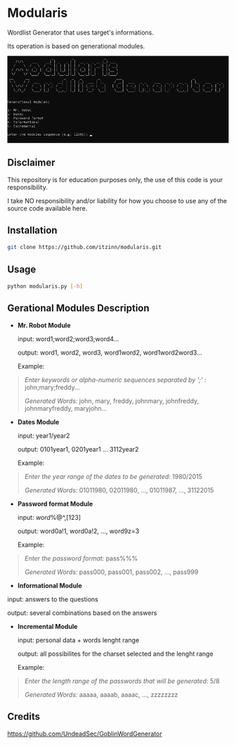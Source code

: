 # Modularis

Wordlist Generator that uses target's informations.

Its operation is based on generational modules.

<img src=https://github.com/itzinn/modularis/blob/master/screenshot.png>


## Disclaimer

This repository is for education purposes only, the use of this code is your responsibility.

I take NO responsibility and/or liability for how you choose to use any of the source code available here. 


## Installation

```bash
git clone https://github.com/itzinn/modularis.git
```


## Usage

```bash
python modularis.py [-h]
```


## Gerational Modules Description

- **Mr. Robot Module**

  input: word1;word2;word3;word4...

  output: word1, word2, word3, word1word2, word1word2word3...

  Example:
  
<blockquote>
  
  _Enter keywords or alpha-numeric sequences separated by ';' :_ john;mary;freddy...
  
  
  _Generated Words:_ john, mary, freddy, johnmary, johnfreddy, johnmaryfreddy, maryjohn...

</blockquote>

- **Dates Module**

   input: year1/year2

   output: 0101year1, 0201year1 ... 3112year2

   Example:
   
<blockquote>
  
   _Enter the year range of the dates to be generated:_ 1980/2015
  
  
   _Generated Words:_ 01011980, 02011980, ..., 01011987, ..., 31122015
   
</blockquote>

- **Password format Module**

   input: <em>word</em>%@^,[123]
   
   output: word0a!1, word0a!2, ..., word9z=3

   Example:
   
<blockquote>
  
   _Enter the password format:_ pass%%%
  
  
   _Generated Words:_ pass000, pass001, pass002, ..., pass999
   
</blockquote>

- **Informational Module**

input: answers to the questions
   
output: several combinations based on the answers

- **Incremental Module**

   input: personal data + words lenght range
   
   output: all possibilites for the charset selected and the lenght range

   Example:
   
<blockquote>
  
   _Enter the length range of the passwords that will be generated:_ 5/8
  
  
   _Generated Words:_ aaaaa, aaaab, aaaac, ..., zzzzzzzz
   
</blockquote>


## Credits

https://github.com/UndeadSec/GoblinWordGenerator


